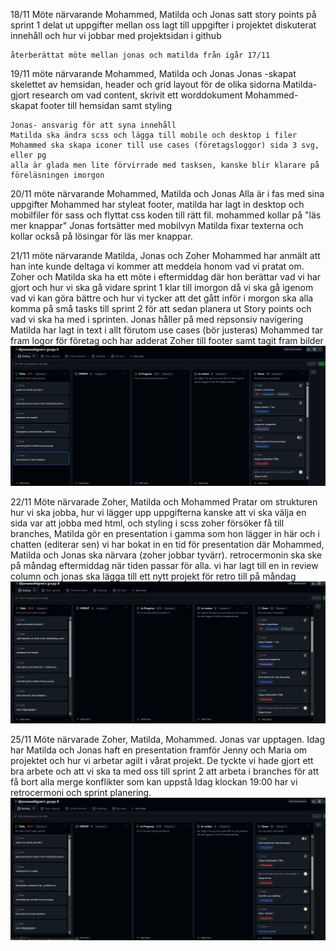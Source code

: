 18/11
Möte närvarande Mohammed, Matilda och Jonas
satt story points på sprint 1
delat ut uppgifter mellan oss
lagt till uppgifter i projektet
diskuterat innehåll och hur vi jobbar med projektsidan i github

    återberättat möte mellan jonas och matilda från igår 17/11

19/11 möte närvarande Mohammed, Matilda och Jonas
Jonas -skapat skelettet av hemsidan, header och grid layout för de olika sidorna
Matilda- gjort research om vad content, skrivit ett worddokument
Mohammed- skapat footer till hemsidan samt styling

    Jonas- ansvarig för att syna innehåll
    Matilda ska ändra scss och lägga till mobile och desktop i filer
    Mohammed ska skapa iconer till use cases (företagsloggor) sida 3 svg, eller pg
    alla är glada men lite förvirrade med tasksen, kanske blir klarare på föreläsningen imorgon

20/11
möte närvarande Mohammed, Matilda och Jonas
Alla är i fas med sina uppgifter
Mohammed har styleat footer, matilda har lagt in desktop och mobilfiler för sass och flyttat css koden till rätt fil.
mohammed kollar på "läs mer knappar"
Jonas fortsätter med mobilvyn
Matilda fixar texterna och kollar också på lösingar för läs mer knappar.

21/11
möte närvarande Matilda, Jonas och Zoher
Mohammed har anmält att han inte kunde deltaga vi kommer att meddela honom vad vi pratat om.
Zoher och Matilda ska ha ett möte i eftermiddag där hon berättar vad vi har gjort och hur vi ska gå vidare
sprint 1 klar till imorgon då vi ska gå igenom vad vi kan göra bättre och hur vi tycker att det gått
inför i morgon ska alla komma på små tasks till sprint 2 för att sedan planera ut Story points och vad vi ska ha med i sprinten.
Jonas håller på med repsonsiv navigering
Matilda har lagt in text i allt förutom use cases (bör justeras)
Mohammed tar fram logor för företag och har adderat Zoher till footer samt tagit fram bilder
![backlog20241121](/assets/printscreens/daily20241121.jpg)

22/11
Möte närvarade Zoher, Matilda och Mohammed
Pratar om strukturen hur vi ska jobba, hur vi lägger upp uppgifterna
kanske att vi ska välja en sida var att jobba med html, och styling i scss
zoher försöker få till branches, Matilda gör en presentation i gamma som hon lägger in här och i chatten (editerar sen)
vi har bokat in en tid för presentation där Mohammed, Matilda och Jonas ska närvara (zoher jobbar tyvärr).
retrocermonin ska ske på måndag eftermiddag när tiden passar för alla.
vi har lagt till en in review column och jonas ska lägga till ett nytt projekt för retro till på måndag
![backlog20241122](/assets/printscreens/daily20241122.jpg)

25/11
Möte närvarade Zoher, Matilda, Mohammed. Jonas var upptagen.
Idag har Matilda och Jonas haft en presentation framför Jenny och Maria om projektet och hur vi arbetar agilt i vårat projekt.
De tyckte vi hade gjort ett bra arbete och att vi ska ta med oss till sprint 2 att arbeta i branches för att få bort alla merge konflikter som kan uppstå
Idag klockan 19:00 har vi retrocermoni och sprint planering.
![backlog20241125](/assets/printscreens/daily20241125.jpg)

